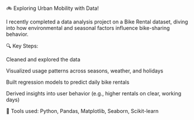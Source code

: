 🚲 Exploring Urban Mobility with Data!

I recently completed a data analysis project on a Bike Rental dataset, diving into how environmental and seasonal factors influence bike-sharing behavior.

🔍 Key Steps:

Cleaned and explored the data

Visualized usage patterns across seasons, weather, and holidays

Built regression models to predict daily bike rentals

Derived insights into user behavior (e.g., higher rentals on clear, working days)

🔧 Tools used: Python, Pandas, Matplotlib, Seaborn, Scikit-learn
